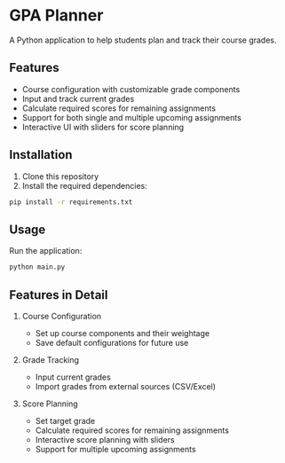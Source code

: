 # GPA Planner

A Python application to help students plan and track their course grades.

## Features

- Course configuration with customizable grade components
- Input and track current grades
- Calculate required scores for remaining assignments
- Support for both single and multiple upcoming assignments
- Interactive UI with sliders for score planning

## Installation

1. Clone this repository
2. Install the required dependencies:
```bash
pip install -r requirements.txt
```

## Usage

Run the application:
```bash
python main.py
```

## Features in Detail

1. Course Configuration
   - Set up course components and their weightage
   - Save default configurations for future use

2. Grade Tracking
   - Input current grades
   - Import grades from external sources (CSV/Excel)

3. Score Planning
   - Set target grade
   - Calculate required scores for remaining assignments
   - Interactive score planning with sliders
   - Support for multiple upcoming assignments 
